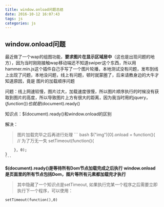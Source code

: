 ```yaml
---
title: window.onload问题总结
date: 2016-10-12 16:07:43
tags: js
categories: js
---
```


## window.onload问题

最近做了一个wap的组图功能，**要求图片在显示区域居中**（这也是出现问题的地方），因为当时刚刚接触wap移动端还不知道swiper这个东西，所以用hammer.min.js这个插件自己手写了一个图片轮播，本地测试没有问题，发布到线上出现了问题，本地没问题，线上有问题，顿时就蒙圈了，后来请教身边的大牛才知道原因，竟是 图片的加载顺序问题

问题：线上网速较慢，图片过大，加载速度很慢，所以图片顺序执行的时候没有获取到图片的高度，所以导致图片上方有很大的距离，因为我当时用的jquery，$(function(){ }) 也就是$(document).ready()

知识点：$(document).ready()和window.onload的区别

解决：
> 图片加载完毕之后再进行处理
	``` bash
	$("img")[0].onload = function(){
		// 为了万无一失
		setTimeout(function(){

		}, 0);
	}
	```
**$(document).ready()是等待所有Dom节点加载完成之后执行**
**window.onload是页面里的所有节点包括Dom，图片等所有元素都加载完才执行**

> 其中隐藏了一个知识点是setTimeout, 如果执行完某一个程序之后需要立即执行下一个程序，可以使用：

	setTimeout(function(),0)

